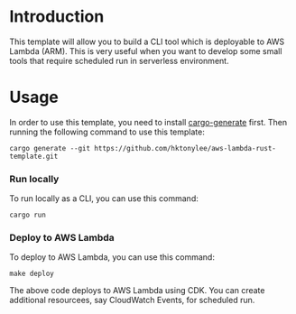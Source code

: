 Introduction
============

This template will allow you to build a CLI tool which is deployable to AWS Lambda (ARM). This is very useful when you want to develop some small tools that require scheduled run in serverless environment.

Usage
=====

In order to use this template, you need to install [cargo-generate](https://github.com/cargo-generate/cargo-generate) first. Then running the following command to use this template:

```
cargo generate --git https://github.com/hktonylee/aws-lambda-rust-template.git
```

### Run locally

To run locally as a CLI, you can use this command:

```
cargo run
```

### Deploy to AWS Lambda

To deploy to AWS Lambda, you can use this command:

```
make deploy
```

The above code deploys to AWS Lambda using CDK. You can create additional resourcees, say CloudWatch Events, for scheduled run.
